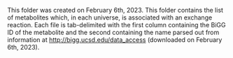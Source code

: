 This folder was created on February 6th, 2023.
This folder contains the list of metabolites which, in each universe, is associated with an exchange reaction.
Each file is tab-delimited with the first column containing the BiGG ID of the metabolite and the second containing the name parsed out from information at http://bigg.ucsd.edu/data_access (downloaded on February 6th, 2023).